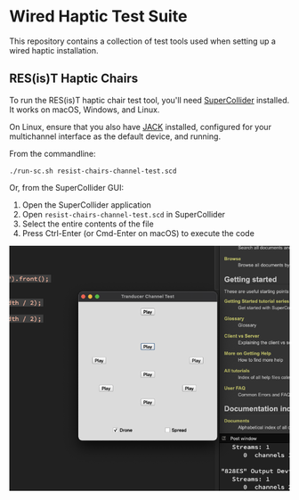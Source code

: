 # Wired Haptic Test Suite

This repository contains a collection of test tools used when setting up a wired haptic installation.

## RES(is)T Haptic Chairs

To run the RES(is)T haptic chair test tool, you'll need [SuperCollider](https://supercollider.github.io/) installed. It works on macOS, Windows, and Linux.

On Linux, ensure that you also have [JACK](https://jackaudio.org/) installed, configured for your multichannel interface as the default device, and running.

From the commandline:
```shell
./run-sc.sh resist-chairs-channel-test.scd
```
Or, from the SuperCollider GUI:
1. Open the SuperCollider application
2. Open ```resist-chairs-channel-test.scd``` in SuperCollider
3. Select the entire contents of the file
4. Press Ctrl-Enter (or Cmd-Enter on macOS) to execute the code

![Screenshot of RES(is)T Chair Test Tool](screenshot.png)
